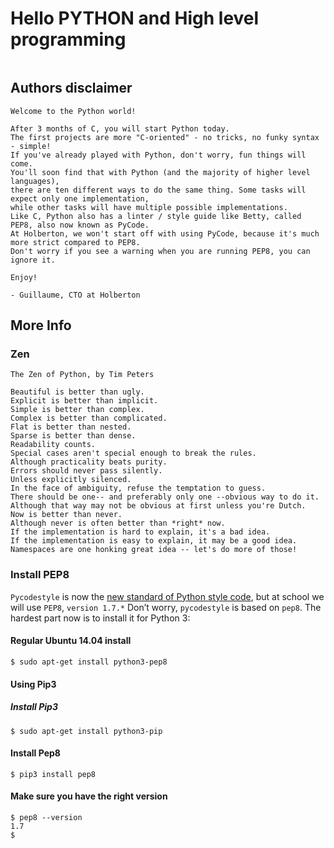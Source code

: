 <h1 class="gap"> Hello PYTHON and High level programming</h1>

<p><img src="https://ourcodeworld.com/public-media/articles/articleocw-5c65fbda1ea05.jpg" alt="" style="" /></p>

<h2>Authors disclaimer</h2>

<pre><code>Welcome to the Python world!

After 3 months of C, you will start Python today.
The first projects are more &quot;C-oriented&quot; - no tricks, no funky syntax - simple!
If you&#39;ve already played with Python, don&#39;t worry, fun things will come.
You&#39;ll soon find that with Python (and the majority of higher level languages), 
there are ten different ways to do the same thing. Some tasks will expect only one implementation, 
while other tasks will have multiple possible implementations.
Like C, Python also has a linter / style guide like Betty, called PEP8, also now known as PyCode. 
At Holberton, we won&#39;t start off with using PyCode, because it&#39;s much more strict compared to PEP8. 
Don&#39;t worry if you see a warning when you are running PEP8, you can ignore it.

Enjoy!

- Guillaume, CTO at Holberton
</code></pre>

<h2>More Info</h2>

<h3>Zen</h3>

<pre><code>The Zen of Python, by Tim Peters

Beautiful is better than ugly.
Explicit is better than implicit.
Simple is better than complex.
Complex is better than complicated.
Flat is better than nested.
Sparse is better than dense.
Readability counts.
Special cases aren&#39;t special enough to break the rules.
Although practicality beats purity.
Errors should never pass silently.
Unless explicitly silenced.
In the face of ambiguity, refuse the temptation to guess.
There should be one-- and preferably only one --obvious way to do it.
Although that way may not be obvious at first unless you&#39;re Dutch.
Now is better than never.
Although never is often better than *right* now.
If the implementation is hard to explain, it&#39;s a bad idea.
If the implementation is easy to explain, it may be a good idea.
Namespaces are one honking great idea -- let&#39;s do more of those!
</code></pre>

<h3>Install PEP8</h3>

<p><code>Pycodestyle</code> is now the <a href="https://github.com/PyCQA/pycodestyle/issues/466" title="new standard of Python style code" target="_blank">new standard of Python style code</a>, but at school we will use <code>PEP8</code>, <code>version 1.7.*</code>
Don&rsquo;t worry, <code>pycodestyle</code> is based on <code>pep8</code>.
The hardest part now is to install it for Python 3:</p>

<h4>Regular Ubuntu 14.04 install</h4>

<pre><code>$ sudo apt-get install python3-pep8
</code></pre>

<h4>Using Pip3</h4>

<h5>Install Pip3</h5>

<pre><code>$ sudo apt-get install python3-pip
</code></pre>

<h4>Install Pep8</h4>

<pre><code>$ pip3 install pep8
</code></pre>

<h4>Make sure you have the right version</h4>

<pre><code>$ pep8 --version
1.7
$
</code></pre>